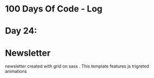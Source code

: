 
# 100 Days Of Code - Log  
# Day 24:  
# Newsletter
newsletter created with grid on sass . This template features js trigreted animations 
